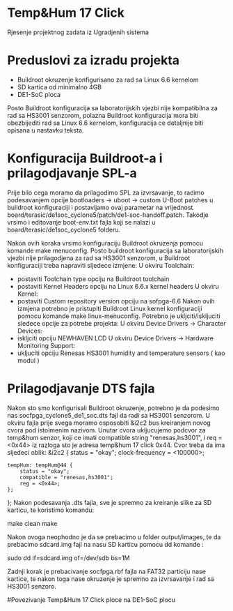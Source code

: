 # Temp&Hum 17 Click
Rjesenje projektnog zadata iz Ugradjenih sistema

# Preduslovi za izradu projekta
  - Buildroot okruzenje konfigurisano za rad sa Linux 6.6 kernelom
  - SD kartica od minimalno 4GB
  - DE1-SoC ploca

Posto Buildroot konfiguracija sa laboratorijskih vjezbi nije kompatibilna za rad sa HS3001 senzorom, polazna Buildroot konfiguracija mora biti obezbijediti rad sa Linux 6.6 kernelom, konfiguracija ce detaljnije biti opisana u nastavku teksta.

# Konfiguracija Buildroot-a i prilagodjavanje SPL-a
Prije bilo cega moramo da prilagodimo SPL za izvrsavanje, to radimo podesavanjem opcije bootloaders -> uboot -> custom U-Boot patches u buildroot konfiguraciji i postavljamo ovaj parametar na vrijednost  board/terasic/de1soc_cyclone5/patch/de1-soc-handoff.patch. Takodje vrsimo i editovanje boot-env.txt fajla koji se nalazi u  board/terasic/de1soc_cyclone5 folderu.

Nakon ovih koraka vrsimo konfiguraciju Buildroot okruzenja pomocu komande make menuconfig. Posto buildroot konfiguracija sa laboratorijskih vjezbi nije prilagodjena za rad sa HS3001 senzorom, u Buildroot konfiguraciji treba napraviti sljedece izmjene:
  U okviru Toolchain:
   - postaviti Toolchain type opciju na Buildroot toolchain
   - postaviti Kernel Headers opciju na Linux 6.6.x kernel headers
  U okviru Kernel:
   - postaviti Custom repository version opciju na sofpga-6.6
Nakon ovih izmjena potrebno je pristupiti Buildroot Linux kernel konfiguraciji pomocu komande make linux-menuconfig. Potrebno je ukljciti/iskljuciti sledece opcije za potrebe projekta:
  U okviru Device Drivers -> Character Devices:
   - iskljciti opciju NEWHAVEN LCD
  U okviru Device Drivers -> Hardware Monitoring Support:
   - ukljuciti opciju Renesas HS3001 humidity and temperature sensors ( kao modul <M> )
# Prilagodjavanje DTS fajla
Nakon sto smo konfigurisali Buildroot okruzenje, potrebno je da podesimo nas socfpga_cyclone5_de1_soc.dts fajl da radi sa HS3001 senzorom. U okviru fajla prije svega moramo osposobiti &i2c2 bus kreiranjem novog cvora pod istoimenim nazivom. Unutar cvora ukljucujemo podcvor za temp&hum senzor, koji ce imati compatible string "renesas,hs3001", i req = <0x44> iz razloga sto je adresa temp&hum 17 click 0x44. Cvor treba da ima sljedeci oblik:
&i2c2 { 
    status = "okay";
	clock-frequency = <100000>;

    tempHum: tempHum@44 {
        status = "okay";
		compatible = "renesas,hs3001";
		reg = <0x44>;
	};
};
Nakon podesavanja .dts fajla, sve je spremno za kreiranje slike za SD karticu, te koristimo komandu:

make clean
make

Nakon ovoga neophodno je da se prebacimo u folder output/images, te da prebacimo sdcard.img fajl na nasu SD karticu pomocu dd komande : 

sudo dd if=sdcard.img of=/dev/sdb bs=1M

Zadnji korak je prebacivanje socfpga.rbf fajla na FAT32 particiju nase kartice, te nakon toga nase okruzenje je spremno za izvrsavanje i rad sa HS3001 senzoro.

#Povezivanje Temp&Hum 17 Click ploce na DE1-SoC plocu

